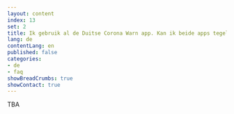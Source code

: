 ```yaml
---
layout: content
index: 13
set: 2
title: Ik gebruik al de Duitse Corona Warn app. Kan ik beide apps tegelijkertijd gebruiken?
lang: de
contentLang: en
published: false
categories:
- de
- faq
showBreadCrumbs: true
showContact: true
---
```


TBA

